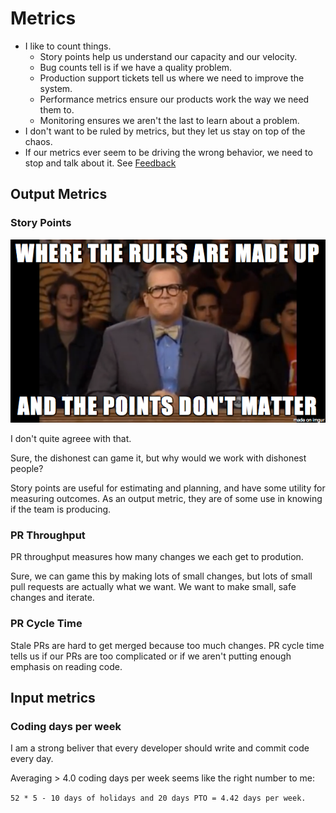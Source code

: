 # Metrics

* I like to count things.  
  * Story points help us understand our capacity and our velocity.    
  * Bug counts tell is if we have a quality problem.
  * Production support tickets tell us where we need to improve the system.
  * Performance metrics ensure our products work the way we need them to.
  * Monitoring ensures we aren't the last to learn about a problem.
* I don't want to be ruled by metrics, but they let us stay on top of the chaos.
* If our metrics ever seem to be driving the wrong behavior, we need to stop and talk about it.  See [Feedback](##Feedback)

## Output Metrics

### Story Points

<img src="img/points-dont-matter.png" alt="well, yeah"/>

I don't quite agreee with that.  

Sure, the dishonest can game it, but why would we work with dishonest people?

Story points are useful for estimating and planning, and have some utility for measuring outcomes. As an output metric, they are of some use in knowing if the team is producing.

### PR Throughput

PR throughput measures how many changes we each get to prodution.

Sure, we can game this by making lots of small changes, but lots of small pull requests are actually what we want. We want to make small, safe changes and iterate.

### PR Cycle Time

Stale PRs are hard to get merged because too much changes.  PR cycle time tells us if our PRs are too complicated or if we aren't putting enough emphasis on reading code. 

## Input metrics

### Coding days per week
I am a strong beliver that every developer should write and commit code every day.  

Averaging > 4.0 coding days per week seems like the right number to me: 

`52 * 5 - 10 days of holidays and 20 days PTO = 4.42 days per week.`  
